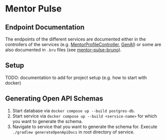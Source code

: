 # Mentor Pulse

## Endpoint Documentation

The endpoints of the different services are documented either in the controllers of the services (e.g. [MentorProfileController](server/mentorshipservice/src/main/java/com/mentorpulse/mentorshipservice/controller/MentorProfileController.java), [GenAI](genai/controllers/api_controller.py)) or some are also documented in `.bru` files (see [mentor-pulse-bruno](/docs/mentor-pulse-bruno/)).

## Setup

TODO: documentation to add for project setup (e.g. how to start with docker)

## Generating Open API Schemas

1. Start database via `docker compose up --build postgres-db`.
2. Start service via `docker compose up --build <service-name>` for which you want to generate the schema.
3. Navigate to service that you want to generate the schema for. Execute `./gradlew generateOpenApiDocs` in root
   directory of service.

